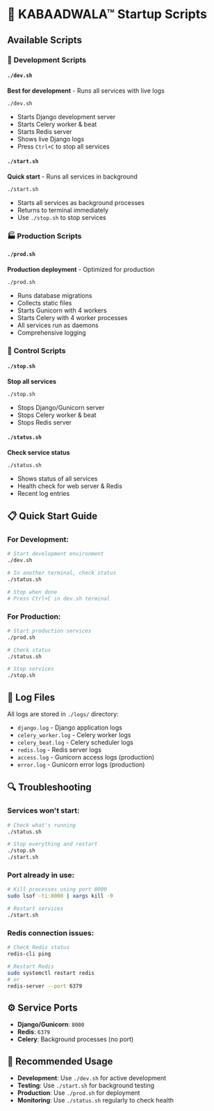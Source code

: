 # 🚀 KABAADWALA™ Startup Scripts

## Available Scripts

### 🔧 **Development Scripts**

#### `./dev.sh`
**Best for development** - Runs all services with live logs
```bash
./dev.sh
```
- Starts Django development server
- Starts Celery worker & beat
- Starts Redis server
- Shows live Django logs
- Press `Ctrl+C` to stop all services

#### `./start.sh`
**Quick start** - Runs all services in background
```bash
./start.sh
```
- Starts all services as background processes
- Returns to terminal immediately
- Use `./stop.sh` to stop services

### 🏭 **Production Scripts**

#### `./prod.sh`
**Production deployment** - Optimized for production
```bash
./prod.sh
```
- Runs database migrations
- Collects static files
- Starts Gunicorn with 4 workers
- Starts Celery with 4 worker processes
- All services run as daemons
- Comprehensive logging

### 🛑 **Control Scripts**

#### `./stop.sh`
**Stop all services**
```bash
./stop.sh
```
- Stops Django/Gunicorn server
- Stops Celery worker & beat
- Stops Redis server

#### `./status.sh`
**Check service status**
```bash
./status.sh
```
- Shows status of all services
- Health check for web server & Redis
- Recent log entries

## 📋 **Quick Start Guide**

### For Development:
```bash
# Start development environment
./dev.sh

# In another terminal, check status
./status.sh

# Stop when done
# Press Ctrl+C in dev.sh terminal
```

### For Production:
```bash
# Start production services
./prod.sh

# Check status
./status.sh

# Stop services
./stop.sh
```

## 📝 **Log Files**

All logs are stored in `./logs/` directory:
- `django.log` - Django application logs
- `celery_worker.log` - Celery worker logs
- `celery_beat.log` - Celery scheduler logs
- `redis.log` - Redis server logs
- `access.log` - Gunicorn access logs (production)
- `error.log` - Gunicorn error logs (production)

## 🔍 **Troubleshooting**

### Services won't start:
```bash
# Check what's running
./status.sh

# Stop everything and restart
./stop.sh
./start.sh
```

### Port already in use:
```bash
# Kill processes using port 8000
sudo lsof -ti:8000 | xargs kill -9

# Restart services
./start.sh
```

### Redis connection issues:
```bash
# Check Redis status
redis-cli ping

# Restart Redis
sudo systemctl restart redis
# or
redis-server --port 6379
```

## ⚙️ **Service Ports**

- **Django/Gunicorn**: `8000`
- **Redis**: `6379`
- **Celery**: Background processes (no port)

## 🎯 **Recommended Usage**

- **Development**: Use `./dev.sh` for active development
- **Testing**: Use `./start.sh` for background testing
- **Production**: Use `./prod.sh` for deployment
- **Monitoring**: Use `./status.sh` regularly to check health
